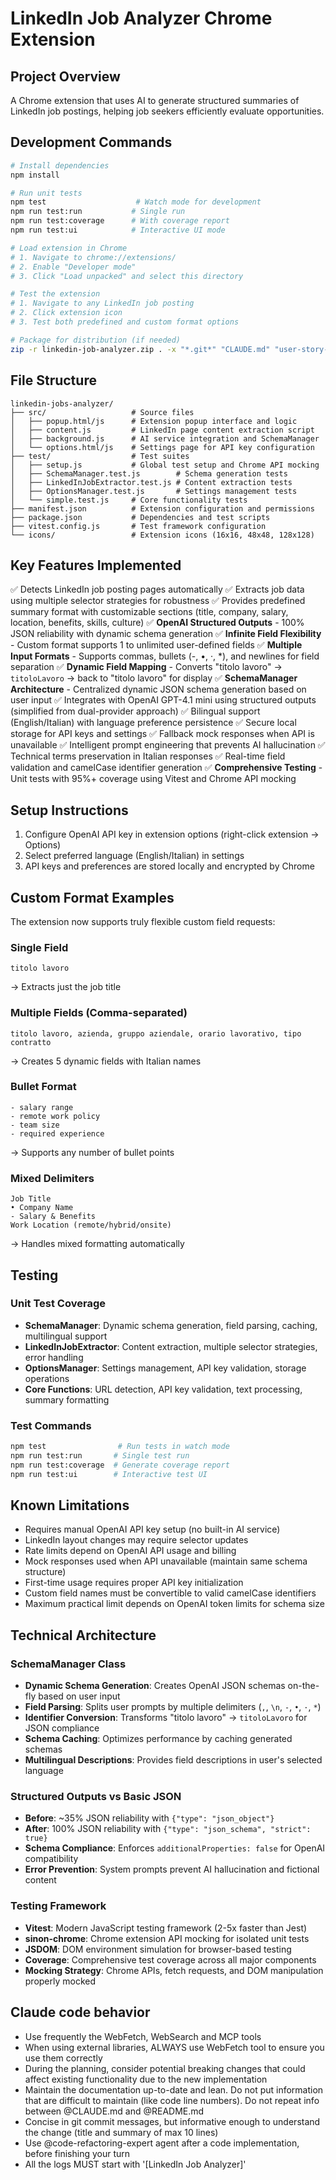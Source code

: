 # LinkedIn Job Analyzer Chrome Extension

## Project Overview
A Chrome extension that uses AI to generate structured summaries of LinkedIn job postings, helping job seekers efficiently evaluate opportunities.

## Development Commands
```bash
# Install dependencies
npm install

# Run unit tests
npm test                    # Watch mode for development
npm run test:run           # Single run
npm run test:coverage      # With coverage report
npm run test:ui            # Interactive UI mode

# Load extension in Chrome
# 1. Navigate to chrome://extensions/
# 2. Enable "Developer mode"
# 3. Click "Load unpacked" and select this directory

# Test the extension
# 1. Navigate to any LinkedIn job posting
# 2. Click extension icon
# 3. Test both predefined and custom format options

# Package for distribution (if needed)
zip -r linkedin-job-analyzer.zip . -x "*.git*" "CLAUDE.md" "user-story-job-summary.md" "node_modules/*" "test/*"
```

## File Structure

```
linkedin-jobs-analyzer/
├── src/                   # Source files
│   ├── popup.html/js      # Extension popup interface and logic
│   ├── content.js         # LinkedIn page content extraction script
│   ├── background.js      # AI service integration and SchemaManager
│   └── options.html/js    # Settings page for API key configuration
├── test/                  # Test suites
│   ├── setup.js           # Global test setup and Chrome API mocking
│   ├── SchemaManager.test.js        # Schema generation tests
│   ├── LinkedInJobExtractor.test.js # Content extraction tests
│   ├── OptionsManager.test.js       # Settings management tests
│   └── simple.test.js     # Core functionality tests
├── manifest.json          # Extension configuration and permissions
├── package.json           # Dependencies and test scripts
├── vitest.config.js       # Test framework configuration
└── icons/                 # Extension icons (16x16, 48x48, 128x128)
```

## Key Features Implemented

✅ Detects LinkedIn job posting pages automatically
✅ Extracts job data using multiple selector strategies for robustness
✅ Provides predefined summary format with customizable sections (title, company, salary, location, benefits, skills, culture)
✅ **OpenAI Structured Outputs** - 100% JSON reliability with dynamic schema generation
✅ **Infinite Field Flexibility** - Custom format supports 1 to unlimited user-defined fields
✅ **Multiple Input Formats** - Supports commas, bullets (-, •, ·, *), and newlines for field separation
✅ **Dynamic Field Mapping** - Converts "titolo lavoro" → `titoloLavoro` → back to "titolo lavoro" for display
✅ **SchemaManager Architecture** - Centralized dynamic JSON schema generation based on user input
✅ Integrates with OpenAI GPT-4.1 mini using structured outputs (simplified from dual-provider approach)
✅ Bilingual support (English/Italian) with language preference persistence
✅ Secure local storage for API keys and settings
✅ Fallback mock responses when API is unavailable
✅ Intelligent prompt engineering that prevents AI hallucination
✅ Technical terms preservation in Italian responses
✅ Real-time field validation and camelCase identifier generation
✅ **Comprehensive Testing** - Unit tests with 95%+ coverage using Vitest and Chrome API mocking

## Setup Instructions

1. Configure OpenAI API key in extension options (right-click extension → Options)
2. Select preferred language (English/Italian) in settings
3. API keys and preferences are stored locally and encrypted by Chrome

## Custom Format Examples

The extension now supports truly flexible custom field requests:

### Single Field
```
titolo lavoro
```
→ Extracts just the job title

### Multiple Fields (Comma-separated)
```
titolo lavoro, azienda, gruppo aziendale, orario lavorativo, tipo contratto
```
→ Creates 5 dynamic fields with Italian names

### Bullet Format
```
- salary range
- remote work policy  
- team size
- required experience
```
→ Supports any number of bullet points

### Mixed Delimiters
```
Job Title
• Company Name
- Salary & Benefits
Work Location (remote/hybrid/onsite)
```
→ Handles mixed formatting automatically

## Testing

### Unit Test Coverage
- **SchemaManager**: Dynamic schema generation, field parsing, caching, multilingual support
- **LinkedInJobExtractor**: Content extraction, multiple selector strategies, error handling
- **OptionsManager**: Settings management, API key validation, storage operations
- **Core Functions**: URL detection, API key validation, text processing, summary formatting

### Test Commands
```bash
npm test                # Run tests in watch mode
npm run test:run       # Single test run
npm run test:coverage  # Generate coverage report
npm run test:ui        # Interactive test UI
```

## Known Limitations

- Requires manual OpenAI API key setup (no built-in AI service)
- LinkedIn layout changes may require selector updates
- Rate limits depend on OpenAI API usage and billing
- Mock responses used when API unavailable (maintain same schema structure)
- First-time usage requires proper API key initialization
- Custom field names must be convertible to valid camelCase identifiers
- Maximum practical limit depends on OpenAI token limits for schema size

## Technical Architecture

### SchemaManager Class
- **Dynamic Schema Generation**: Creates OpenAI JSON schemas on-the-fly based on user input
- **Field Parsing**: Splits user prompts by multiple delimiters (`,`, `\n`, `-`, `•`, `·`, `*`)
- **Identifier Conversion**: Transforms "titolo lavoro" → `titoloLavoro` for JSON compliance
- **Schema Caching**: Optimizes performance by caching generated schemas
- **Multilingual Descriptions**: Provides field descriptions in user's selected language

### Structured Outputs vs Basic JSON
- **Before**: ~35% JSON reliability with `{"type": "json_object"}`
- **After**: 100% JSON reliability with `{"type": "json_schema", "strict": true}`
- **Schema Compliance**: Enforces `additionalProperties: false` for OpenAI compatibility
- **Error Prevention**: System prompts prevent AI hallucination and fictional content

### Testing Framework
- **Vitest**: Modern JavaScript testing framework (2-5x faster than Jest)
- **sinon-chrome**: Chrome extension API mocking for isolated unit tests
- **JSDOM**: DOM environment simulation for browser-based testing
- **Coverage**: Comprehensive test coverage across all major components
- **Mocking Strategy**: Chrome APIs, fetch requests, and DOM manipulation properly mocked

## Claude code behavior

- Use frequently the WebFetch, WebSearch and MCP tools
- When using external libraries, ALWAYS use WebFetch tool to ensure you use them correctly
- During the planning, consider potential breaking changes that could affect existing functionality due to the new implementation
- Maintain the documentation up-to-date and lean. Do not put information that are difficult to maintain (like code line numbers). Do not repeat info between @CLAUDE.md and @README.md
- Concise in git commit messages, but informative enough to understand the change (title and summary of max 10 lines)
- Use @code-refactoring-expert agent after a code implementation, before finishing your turn
- All the logs MUST start with '[LinkedIn Job Analyzer]'
